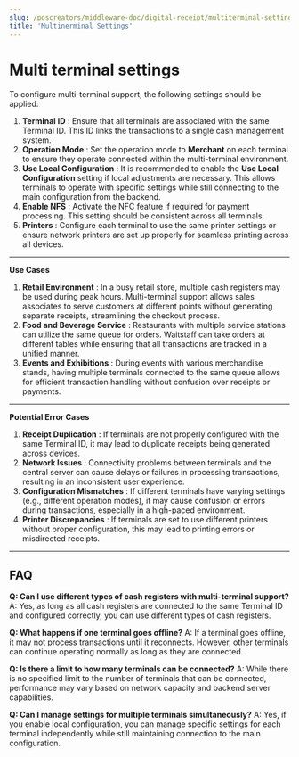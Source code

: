 ```yaml
---
slug: /poscreators/middleware-doc/digital-receipt/multiterminal-settings
title: 'Multinerminal Settings'
---
```


# Multi terminal settings

To configure multi-terminal support, the following settings should be applied:

1. **Terminal ID** :
    Ensure that all terminals are associated with the same Terminal ID. This ID links
    the transactions to a single cash management system.
2. **Operation Mode** :
    Set the operation mode to **Merchant** on each terminal to ensure they operate
    connected within the multi-terminal environment.
3. **Use Local Configuration** :
    It is recommended to enable the **Use Local Configuration** setting if local
    adjustments are necessary. This allows terminals to operate with specific
    settings while still connecting to the main configuration from the backend.
4. **Enable NFS** :
    Activate the NFC feature if required for payment processing. This setting should
    be consistent across all terminals.
5. **Printers** :
    Configure each terminal to use the same printer settings or ensure network
    printers are set up properly for seamless printing across all devices.

---

**Use Cases**

1. **Retail Environment** :
    In a busy retail store, multiple cash registers may be used during peak hours.
    Multi-terminal support allows sales associates to serve customers at different
    points without generating separate receipts, streamlining the checkout process.
2. **Food and Beverage Service** :
    Restaurants with multiple service stations can utilize the same queue for orders.
    Waitstaff can take orders at different tables while ensuring that all transactions
    are tracked in a unified manner.
3. **Events and Exhibitions** :
    During events with various merchandise stands, having multiple terminals
    connected to the same queue allows for efficient transaction handling without
    confusion over receipts or payments.


---


**Potential Error Cases**

1. **Receipt Duplication** :
    If terminals are not properly configured with the same Terminal ID, it may lead to
    duplicate receipts being generated across devices.
2. **Network Issues** :
    Connectivity problems between terminals and the central server can cause
    delays or failures in processing transactions, resulting in an inconsistent user
    experience.
3. **Configuration Mismatches** :
    If different terminals have varying settings (e.g., different operation modes), it
    may cause confusion or errors during transactions, especially in a high-paced
    environment.
4. **Printer Discrepancies** :
    If terminals are set to use different printers without proper configuration, this may
    lead to printing errors or misdirected receipts.

---

## FAQ

**Q: Can I use different types of cash registers with multi-terminal support?**
A: Yes, as long as all cash registers are connected to the same Terminal ID and
configured correctly, you can use different types of cash registers.

**Q: What happens if one terminal goes offline?**
A: If a terminal goes offline, it may not process transactions until it reconnects. However,
other terminals can continue operating normally as long as they are connected.

**Q: Is there a limit to how many terminals can be connected?**
A: While there is no specified limit to the number of terminals that can be connected,
performance may vary based on network capacity and backend server capabilities.

**Q: Can I manage settings for multiple terminals simultaneously?**
A: Yes, if you enable local configuration, you can manage specific settings for each
terminal independently while still maintaining connection to the main configuration.


